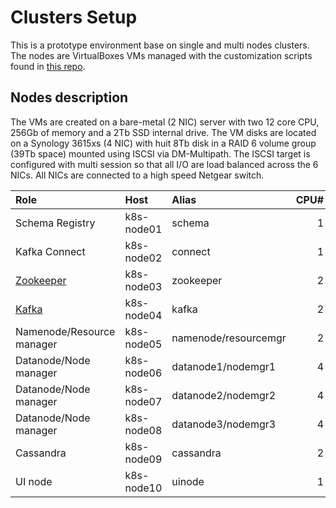 # Clusters Setup
This is a prototype environment base on single and multi nodes clusters. The nodes are VirtualBoxes VMs managed with the customization scripts found in [this repo](https://github.com/plawson/vm-mgmt).

## Nodes description
The VMs are created on a bare-metal (2 NIC) server with two 12 core CPU, 256Gb of memory and a 2Tb SSD internal drive. The VM disks are located on a Synology 3615xs (4 NIC) with huit 8Tb disk in a RAID 6 volume group (39Tb space) mounted using ISCSI via DM-Multipath. The ISCSI target is configured with multi session so that all I/O are load balanced across the 6 NICs. All NICs are connected to a high speed Netgear switch.

| Role                    | Host     | Alias              | CPU# | Memory | Disk |
|:------------------------|:---------|:-------------------|-----:|-------:|-----:|
|Schema Registry          |k8s-node01|schema              | 1    | 15Gb   | 2Tb  |
|Kafka Connect            |k8s-node02|connect             | 1    | 15Gb   | 2Tb  |
|[Zookeeper](https://github.com/plawson/lambda-arch/tree/master/configuration/zookeeper-conf)                |k8s-node03|zookeeper           | 2    | 15Gb   | 2Tb  |
|[Kafka](https://github.com/plawson/lambda-arch/tree/master/configuration/kafka-conf)                    |k8s-node04|kafka               | 2    | 15Gb   | 2Tb  |
|Namenode/Resource manager|k8s-node05|namenode/resourcemgr| 2    | 15Gb   | 2Tb  |
|Datanode/Node manager    |k8s-node06|datanode1/nodemgr1  | 4    | 15Gb   | 2Tb  |
|Datanode/Node manager    |k8s-node07|datanode2/nodemgr2  | 4    | 15Gb   | 2Tb  |
|Datanode/Node manager    |k8s-node08|datanode3/nodemgr3  | 4    | 15Gb   | 2Tb  |
|Cassandra                |k8s-node09|cassandra           | 2    | 15Gb   | 2Tb  |
|UI node                  |k8s-node10|uinode              | 1    | 15Gb   | 2Tb  |
